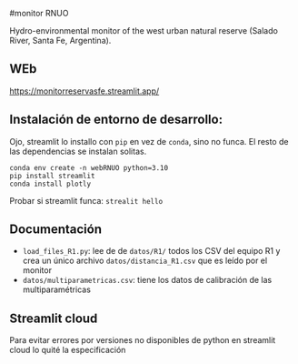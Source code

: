 #monitor RNUO

Hydro-environmental monitor of the west urban natural reserve (Salado River, Santa Fe, Argentina).

## WEb

https://monitorreservasfe.streamlit.app/

## Instalación de entorno de desarrollo:

Ojo, streamlit lo installo con `pip` en vez de `conda`, sino no funca. El resto de las dependencias se instalan solitas. 

```
conda env create -n webRNUO python=3.10
pip install streamlit
conda install plotly
```

Probar si streamlit funca: `strealit hello`

## Documentación

- `load_files_R1.py`: lee de de `datos/R1/` todos los CSV del equipo R1 y crea un único archivo `datos/distancia_R1.csv` que es leído por el monitor
- `datos/multiparametricas.csv`: tiene los datos de calibración de las multiparamétricas

## Streamlit cloud

Para evitar errores por versiones no disponibles de python en streamlit cloud lo quité la especificación
